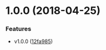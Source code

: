 <a name="1.0.0"></a>
# 1.0.0 (2018-04-25)


### Features   

* v1.0.0 ([12fa985](https://github.com/ZHUZHIYUE/ANSH/commit/12fa985))



